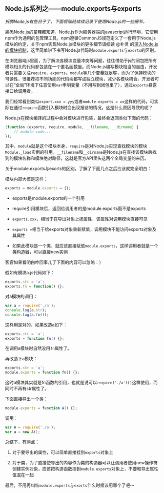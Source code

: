 ## Node.js系列之——module.exports与exports

*折腾Node.js有些日子了，下面将陆陆续续记录下使用Node.js的一些细节。*

熟悉Node.js的童鞋都知道，Node.js作为服务器端的javascript运行环境，它使用npm作为通用的包管理工具，npm遵循CommonJS规范定义了一套用于Node.js模块的约定，关于npm实现Node.js模块的更多细节请细读 @朴灵 的[深入Node.js的模块机制](http://www.infoq.com/cn/articles/Node.js-module-mechanism)，这里简单讲下书写Node.js代码时`module.exports`与`exorts`的区别。

在浏览器端js里面，为了解决各模块变量冲突等问题，往往借助于js的闭包把所有模块相关的代码都包装在一个匿名函数里。而Node.js编写模块相当的自由，开发者只需要关注`require`，`exports`，`module`等几个变量就足够，而为了保持模块的可读性，很推荐把不同功能的代码块都写成独立模块，减少各模块耦合。开发者可以在“全局”环境下任意使用`var`申明变量（不用写到闭包里了），通过`exports`暴露接口给调用者。

我们经常看到类似`export.xxx = yyy`或者`module.exports = xx`这样的代码，可实际在通过`require`函数引入模块时会出现报错的情况，这是什么原因导致的呢？

Node.js在模块编译的过程中会对模块进行包装，最终会返回类似下面的代码：

``` javascript
(function (exports, require, module, __filename, __dirname) {
    // module code...
});
```

其中，`module`就是这个模块本身，`require`是对Node.js实现查找模块的模块`Module._load`实例的引用，`__filename`和`__dirname`是Node.js在查找该模块后找到的模块名称和模块绝对路径，这就是官方API里头这两个全局变量的来历。

关于module.exports与exorts的区别，了解了下面几点之后应该就完全明白：

模块内部大概是这样：

``` javascript
exports = module.exports = {};
```

- exports是module.exports的一个引用

- require引用模块后，返回给调用者的是module.exports而不是exports

- `exports.xxx`，相当于在导出对象上挂属性，该属性对调用模块直接可见

- `exports =`相当于给exports对象重新赋值，调用模块不能访问exports对象及其属性

- 如果此模块是一个类，就应该直接赋值`module.exports`，这样调用者就是一个类构造器，可以直接new实例

客官如果看明白咋回事儿了下面的内容可以忽略：）

假如有模块a.js代码如下：

``` javascript
exports.str = 'a';
exports.fn = function() {};
```

对a模块的调用：

``` javascript
var a = require('./a');
console.log(a.str);
console.log(a.fn());
```

这样用是对的，如果改造a如下：

``` javascript
exports.str = 'a';
exports = function fn() {};
```

在调用a模块时自然没用`fn`属性了。

再改造下a模块：

``` javascript
exports.str = 'a';
module.exports = function fn() {};
```

这时a模块其实就是fn函数的引用，也就是说可以`require('./a')()`这样使用，而同时不再有str属性了。

下面直接导出一个类：

``` javascript
module.exports = function A() {};
```

调用：

``` javascript
var A = require('./a');
var a = new A();
```

总结下，有两点：

1. 对于要导出的属性，可以简单直接挂到`exports`对象上

2. 对于类，为了直接使导出的内容作为类的构造器可以让调用者使用new操作符创建实例对象，应该把构造函数挂到`module.exports`对象上，不要和导出属性值混在一起

最后，不用再纠结`module.exports`与`exorts`什么时候该用哪个了吧～
